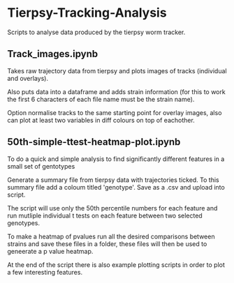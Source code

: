 # Tierpsy-Tracking-Analysis
Scripts to analyse data produced by the tierpsy worm tracker.

## Track_images.ipynb

Takes raw trajectory data from tierpsy and plots images of tracks (individual and overlays).

Also puts data into a dataframe and adds strain information (for this to work the first 6 characters of each file name must be the strain name).

Option normalise tracks to the same starting point for overlay images, also can plot at least two variables in diff colours on top of eachother.

## 50th-simple-ttest-heatmap-plot.ipynb

To do a quick and simple analysis to find significantly different features in a small set of gentotypes

Generate a summary file from tierpsy data with trajectories ticked.
To this summary file add a coloum titled 'genotype'.
Save as a .csv and upload into script.

The script will use only the 50th percentile numbers for each feature and run mutliple individual t tests on each feature between two selected genotypes.

To make a heatmap of pvalues run all the desired comparisons between strains and save these files in a folder, these files will then be used to geneerate a p value heatmap.

At the end of the script there is also example plotting scripts in order to plot a few interesting features.

